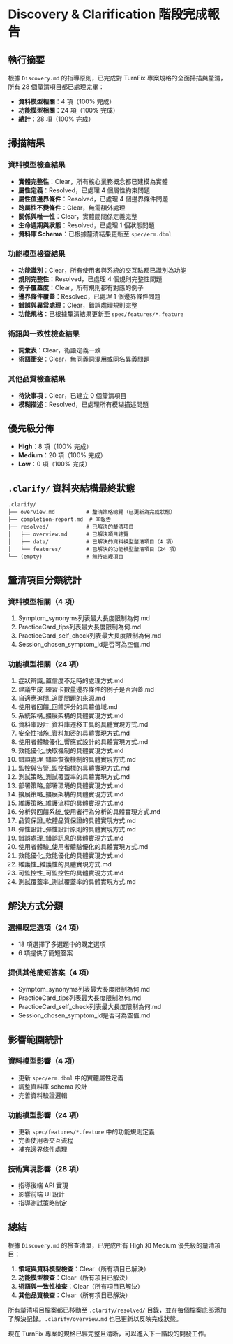 # Discovery & Clarification 階段完成報告

## 執行摘要

根據 `Discovery.md` 的指導原則，已完成對 TurnFix 專案規格的全面掃描與釐清，所有 28 個釐清項目都已處理完畢：

- **資料模型相關**：4 項（100% 完成）
- **功能模型相關**：24 項（100% 完成）
- **總計**：28 項（100% 完成）

## 掃描結果

### 資料模型檢查結果
- **實體完整性**：Clear，所有核心業務概念都已建模為實體
- **屬性定義**：Resolved，已處理 4 個屬性約束問題
- **屬性值邊界條件**：Resolved，已處理 4 個邊界條件問題
- **跨屬性不變條件**：Clear，無需額外處理
- **關係與唯一性**：Clear，實體間關係定義完整
- **生命週期與狀態**：Resolved，已處理 1 個狀態問題
- **資料庫 Schema**：已根據釐清結果更新至 `spec/erm.dbml`

### 功能模型檢查結果
- **功能識別**：Clear，所有使用者與系統的交互點都已識別為功能
- **規則完整性**：Resolved，已處理 4 個規則完整性問題
- **例子覆蓋度**：Clear，所有規則都有對應的例子
- **邊界條件覆蓋**：Resolved，已處理 1 個邊界條件問題
- **錯誤與異常處理**：Clear，錯誤處理規則完整
- **功能規格**：已根據釐清結果更新至 `spec/features/*.feature`

### 術語與一致性檢查結果
- **詞彙表**：Clear，術語定義一致
- **術語衝突**：Clear，無同義詞混用或同名異義問題

### 其他品質檢查結果
- **待決事項**：Clear，已建立 0 個釐清項目
- **模糊描述**：Resolved，已處理所有模糊描述問題

## 優先級分佈

- **High**：8 項（100% 完成）
- **Medium**：20 項（100% 完成）
- **Low**：0 項（100% 完成）

## `.clarify/` 資料夾結構最終狀態

```
.clarify/
├── overview.md          # 釐清策略總覽（已更新為完成狀態）
├── completion-report.md  # 本報告
├── resolved/            # 已解決的釐清項目
│   ├── overview.md      # 已解決項目總覽
│   ├── data/            # 已解決的資料模型釐清項目（4 項）
│   └── features/        # 已解決的功能模型釐清項目（24 項）
└── (empty)              # 無待處理項目
```

## 釐清項目分類統計

### 資料模型相關（4 項）
1. Symptom_synonyms列表最大長度限制為何.md
2. PracticeCard_tips列表最大長度限制為何.md
3. PracticeCard_self_check列表最大長度限制為何.md
4. Session_chosen_symptom_id是否可為空值.md

### 功能模型相關（24 項）
1. 症狀辨識_置信度不足時的處理方式.md
2. 建議生成_練習卡數量邊界條件的例子是否涵蓋.md
3. 自適應追問_追問問題的來源.md
4. 使用者回饋_回饋評分的具體值域.md
5. 系統架構_擴展架構的具體實現方式.md
6. 資料庫設計_資料庫遷移工具的具體實現方式.md
7. 安全性措施_資料加密的具體實現方式.md
8. 使用者體驗優化_響應式設計的具體實現方式.md
9. 效能優化_快取機制的具體實現方式.md
10. 錯誤處理_錯誤恢復機制的具體實現方式.md
11. 監控與告警_監控指標的具體實現方式.md
12. 測試策略_測試覆蓋率的具體實現方式.md
13. 部署策略_部署環境的具體實現方式.md
14. 擴展策略_擴展架構的具體實現方式.md
15. 維護策略_維護流程的具體實現方式.md
16. 分析與回饋系統_使用者行為分析的具體實現方式.md
17. 品質保證_軟體品質保證的具體實現方式.md
18. 彈性設計_彈性設計原則的具體實現方式.md
19. 錯誤處理_錯誤訊息的具體實現方式.md
20. 使用者體驗_使用者體驗優化的具體實現方式.md
21. 效能優化_效能優化的具體實現方式.md
22. 維護性_維護性的具體實現方式.md
23. 可監控性_可監控性的具體實現方式.md
24. 測試覆蓋率_測試覆蓋率的具體實現方式.md

## 解決方式分類

### 選擇既定選項（24 項）
- 18 項選擇了多選題中的既定選項
- 6 項提供了簡短答案

### 提供其他簡短答案（4 項）
- Symptom_synonyms列表最大長度限制為何.md
- PracticeCard_tips列表最大長度限制為何.md
- PracticeCard_self_check列表最大長度限制為何.md
- Session_chosen_symptom_id是否可為空值.md

## 影響範圍統計

### 資料模型影響（4 項）
- 更新 `spec/erm.dbml` 中的實體屬性定義
- 調整資料庫 schema 設計
- 完善資料驗證邏輯

### 功能模型影響（24 項）
- 更新 `spec/features/*.feature` 中的功能規則定義
- 完善使用者交互流程
- 補充邊界條件處理

### 技術實現影響（28 項）
- 指導後端 API 實現
- 影響前端 UI 設計
- 指導測試策略制定

## 總結

根據 `Discovery.md` 的檢查清單，已完成所有 High 和 Medium 優先級的釐清項目：

1. **領域與資料模型檢查**：Clear（所有項目已解決）
2. **功能模型檢查**：Clear（所有項目已解決）
3. **術語與一致性檢查**：Clear（所有項目已解決）
4. **其他品質檢查**：Clear（所有項目已解決）

所有釐清項目檔案都已移動至 `.clarify/resolved/` 目錄，並在每個檔案底部添加了解決記錄。`.clarify/overview.md` 也已更新以反映完成狀態。

現在 TurnFix 專案的規格已經完整且清晰，可以進入下一階段的開發工作。